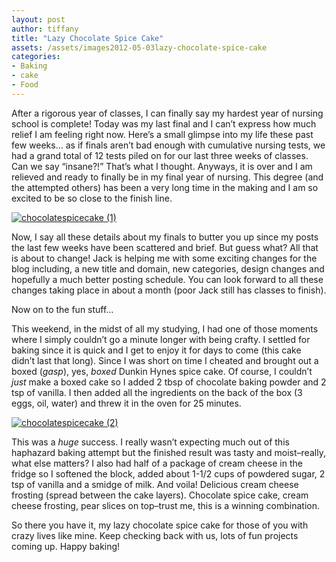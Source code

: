 ```yaml
---
layout: post
author: tiffany
title: "Lazy Chocolate Spice Cake"
assets: /assets/images2012-05-03lazy-chocolate-spice-cake
categories: 
- Baking
- cake
- Food
---
```


After a rigorous year of classes, I can finally say my hardest year of nursing school is complete! Today was my last final and I can’t express how much relief I am feeling right now. Here’s a small glimpse into my life these past few weeks… as if finals aren’t bad enough with cumulative nursing tests, we had a grand total of 12 tests piled on for our last three weeks of classes. Can we say “insane?!” That’s what I thought. Anyways, it is over and I am relieved and ready to finally be in my final year of nursing. This degree (and the attempted others) has been a very long time in the making and I am so excited to be so close to the finish line.

[![](jekyll_uploads/2012/05/chocolatespicecake-1-575x410.jpg "chocolatespicecake (1)")](http://www.sweetpeonies.com/2012/05/lazy-chocolate-spice-cake/chocolatespicecake-1/)

Now, I say all these details about my finals to butter you up since my posts the last few weeks have been scattered and brief. But guess what? All that is about to change! Jack is helping me with some exciting changes for the blog including, a new title and domain, new categories, design changes and hopefully a much better posting schedule. You can look forward to all these changes taking place in about a month (poor Jack still has classes to finish).

Now on to the fun stuff…

This weekend, in the midst of all my studying, I had one of those moments where I simply couldn’t go a minute longer with being crafty. I settled for baking since it is quick and I get to enjoy it for days to come (this cake didn’t last that long). Since I was short on time I cheated and brought out a boxed (*gasp*), yes, _boxed_ Dunkin Hynes spice cake. Of course, I couldn’t _just_ make a boxed cake so I added 2 tbsp of chocolate baking powder and 2 tsp of vanilla. I then added all the ingredients on the back of the box (3 eggs, oil, water) and threw it in the oven for 25 minutes.

[![](jekyll_uploads/2012/05/chocolatespicecake-2-575x382.jpg "chocolatespicecake (2)")](http://www.sweetpeonies.com/2012/05/lazy-chocolate-spice-cake/chocolatespicecake-2/)

This was a _huge_ success. I really wasn’t expecting much out of this haphazard baking attempt but the finished result was tasty and moist–really, what else matters? I also had half of a package of cream cheese in the fridge so I softened the block, added about 1-1/2 cups of powdered sugar, 2 tsp of vanilla and a smidge of milk. And voila! Delicious cream cheese frosting (spread between the cake layers). Chocolate spice cake, cream cheese frosting, pear slices on top–trust me, this is a winning combination.

So there you have it, my lazy chocolate spice cake for those of you with crazy lives like mine. Keep checking back with us, lots of fun projects coming up. Happy baking!